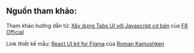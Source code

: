 ## Nguồn tham khảo:

Tham khảo hướng dẫn từ: [Xây dựng Tabs UI với Javascript cơ bản](https://youtu.be/oYC6wGu-sWo?si=NGehwRnPtVHH5Qen) của [F8 Official](https://www.youtube.com/@F8VNOfficial)

Link thiết kế mẫu: [React UI kit for Figma](https://dribbble.com/shots/14483921-React-UI-kit-for-Figma-Design-Code-toolkit-2-in-1/attachments/6168243?mode=media) của [Roman Kamushken](https://dribbble.com/kamushken)
